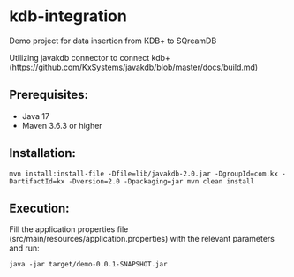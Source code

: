 # kdb-integration
Demo project for data insertion from KDB+ to SQreamDB

Utilizing javakdb connector to connect kdb+ (https://github.com/KxSystems/javakdb/blob/master/docs/build.md)
## Prerequisites:
- Java 17
- Maven 3.6.3 or higher

## Installation:
`mvn install:install-file -Dfile=lib/javakdb-2.0.jar -DgroupId=com.kx -DartifactId=kx -Dversion=2.0 -Dpackaging=jar
mvn clean install
`

## Execution:
Fill the application properties file (src/main/resources/application.properties) with the relevant parameters and run:

`java -jar target/demo-0.0.1-SNAPSHOT.jar
`
